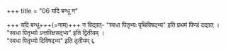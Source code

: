 +++
title = "06 यदि बन्धू न"

+++
यदि बन्धू+++(=नाम)+++ न विद्यात्- "स्वधा पितृभ्यः पृथिविषद्भ्य" इति प्रथमं पिण्डं दद्यात् ।  
"स्वधा पितृभ्यो ऽन्तरिक्षसद्भ्य" इति द्वितीयम् ।  
"स्वधा पितृभ्यो दिविषद्भ्य" इति तृतीयम् ६  
